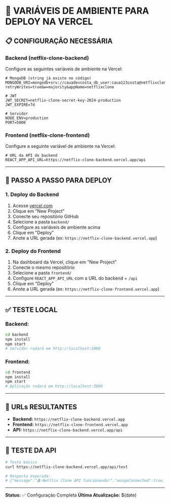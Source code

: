 # 🔧 VARIÁVEIS DE AMBIENTE PARA DEPLOY NA VERCEL

## 📋 CONFIGURAÇÃO NECESSÁRIA

### **Backend (netflix-clone-backend)**

Configure as seguintes variáveis de ambiente na Vercel:

```env
# MongoDB (string já existe no código)
MONGODB_URI=mongodb+srv://cauadevcosta_db_user:caua123costa@netflixclone.fcajxx6.mongodb.net/?retryWrites=true&w=majority&appName=netflixclone

# JWT
JWT_SECRET=netflix-clone-secret-key-2024-production
JWT_EXPIRE=7d

# Servidor
NODE_ENV=production
PORT=5000
```

### **Frontend (netflix-clone-frontend)**

Configure a seguinte variável de ambiente na Vercel:

```env
# URL da API do backend
REACT_APP_API_URL=https://netflix-clone-backend.vercel.app/api
```

---

## 🚀 PASSO A PASSO PARA DEPLOY

### **1. Deploy do Backend**

1. Acesse [vercel.com](https://vercel.com)
2. Clique em "New Project"
3. Conecte seu repositório GitHub
4. Selecione a pasta `backend/`
5. Configure as variáveis de ambiente acima
6. Clique em "Deploy"
7. Anote a URL gerada (ex: `https://netflix-clone-backend.vercel.app`)

### **2. Deploy do Frontend**

1. Na dashboard da Vercel, clique em "New Project"
2. Conecte o mesmo repositório
3. Selecione a pasta `frontend/`
4. Configure `REACT_APP_API_URL` com a URL do backend + `/api`
5. Clique em "Deploy"
6. Anote a URL gerada (ex: `https://netflix-clone-frontend.vercel.app`)

---

## ✅ TESTE LOCAL

### **Backend:**
```bash
cd backend
npm install
npm start
# Servidor rodará em http://localhost:5000
```

### **Frontend:**
```bash
cd frontend
npm install
npm start
# Aplicação rodará em http://localhost:3000
```

---

## 🔗 URLs RESULTANTES

- **Backend:** `https://netflix-clone-backend.vercel.app`
- **Frontend:** `https://netflix-clone-frontend.vercel.app`
- **API:** `https://netflix-clone-backend.vercel.app/api`

---

## 🧪 TESTE DA API

```bash
# Teste básico
curl https://netflix-clone-backend.vercel.app/api/test

# Resposta esperada:
# {"message":"🎬 Netflix Clone API funcionando!","mongoConnected":true,"mode":"MongoDB"}
```

---

**Status:** ✅ Configuração Completa
**Última Atualização:** $(date)
